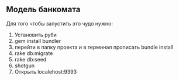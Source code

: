 ## Модель банкомата
Для того чтобы запустить это чудо нужно:
1. Установить руби
2. gem install bundler
3. перейти в папку проекта и в терминал прописать bundle install
4. rake db:migrate
5. rake db:seed
6. shotgun
7. Открыть localehost:9393
